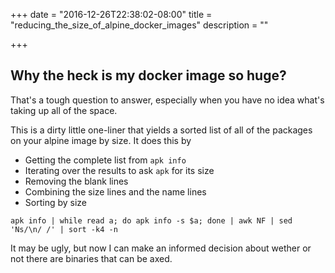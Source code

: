 +++
date = "2016-12-26T22:38:02-08:00"
title = "reducing_the_size_of_alpine_docker_images"
description = ""

+++

## Why the heck is my docker image so huge?

That's a tough question to answer, especially when you have no idea what's taking up all of the space.

This is a dirty little one-liner that yields a sorted list of all of the packages on your alpine image by size. It does this by

- Getting the complete list from `apk info`
- Iterating over the results to ask `apk` for its size
- Removing the blank lines
- Combining the size lines and the name lines
- Sorting by size

```shell
apk info | while read a; do apk info -s $a; done | awk NF | sed 'Ns/\n/ /' | sort -k4 -n
```

It may be ugly, but now I can make an informed decision about wether or not there are binaries that can be axed.
